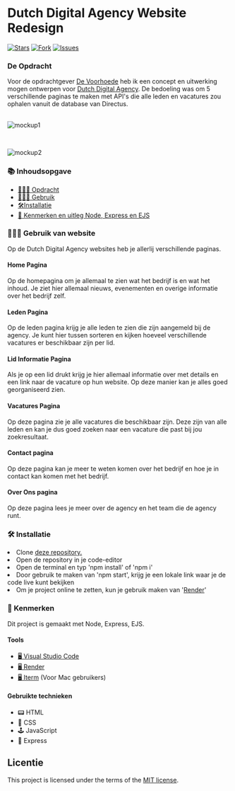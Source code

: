 <h1> Dutch Digital Agency Website Redesign</h1>

[![Stars](https://img.shields.io/github/stars/driezie/proof-of-concept-de-voorhoede?style=flat-square)](https://github.com/driezie/proof-of-concept-de-voorhoede/stargazers)
[![Fork](https://img.shields.io/github/forks/driezie/proof-of-concept-de-voorhoede?style=flat-square)](https://github.com/driezie/proof-of-concept-de-voorhoede/fork)
[![Issues](https://img.shields.io/github/issues/driezie/proof-of-concept-de-voorhoede?style=flat-square)](https://github.com/driezie/proof-of-concept-de-voorhoede/issues/new)

<h3 id="#Opdracht">De Opdracht</h3>
Voor de opdrachtgever <a href="https://www.voorhoede.nl/">De Voorhoede</a> heb ik een concept en uitwerking mogen ontwerpen voor <a href="https://dutchdigitalagencies.com/">Dutch Digital Agency</a>. De bedoeling was om 5 verschillende paginas te maken met API's die alle leden en vacatures zou ophalen vanuit de database van Directus. 

<br>
<br>

![mockup1](https://github.com/driezie/proof-of-concept-de-voorhoede/assets/80174866/90f801b4-1625-48b8-8c2b-6d1216b2f722)

<br>

![mockup2](https://github.com/driezie/proof-of-concept-de-voorhoede/assets/80174866/3021e4d8-2052-4fc3-a126-f559b945e83c)



<h3>📚 Inhoudsopgave</h3>
<ul>
<li><a href="#Opdracht"> 👨🏼‍💼 Opdracht</a></li> 
<li><a href="#Gebruik"> 👩🏽‍💻 Gebruik </a></li>  
<li><a href="#Installatie"> 🛠Installatie </a></li>
<li><a href="#Kenmerken"> 📱 Kenmerken en uitleg Node, Express en EJS</a></li> 
</ul>
   
<h3 id="#Gebruik"> 👩🏽‍💻 Gebruik van website</h3>
Op de Dutch Digital Agency websites heb je allerlij verschillende paginas.

#### Home Pagina
Op de homepagina om je allemaal te zien wat het bedrijf is en wat het inhoud. Je ziet hier allemaal nieuws, evenementen en overige informatie over het bedrijf zelf.

#### Leden Pagina
Op de leden pagina krijg je alle leden te zien die zijn aangemeld bij de agency. Je kunt hier tussen sorteren en kijken hoeveel verschillende vacatures er beschikbaar zijn per lid.

#### Lid Informatie Pagina
Als je op een lid drukt krijg je hier allemaal informatie over met details en een link naar de vacature op hun website. Op deze manier kan je alles goed georganiseerd zien.

#### Vacatures Pagina
Op deze pagina zie je alle vacatures die beschikbaar zijn. Deze zijn van alle leden en kan je dus goed zoeken naar een vacature die past bij jou zoekresultaat.

#### Contact pagina
Op deze pagina kan je meer te weten komen over het bedrijf en hoe je in contact kan komen met het bedrijf.

#### Over Ons pagina
Op deze pagina lees je meer over de agency en het team die de agency runt.

<h3 id="Installatie"> 🛠 Installatie</h3>
<li>Clone <a href="https://github.com/driezie/proof-of-concept-de-voorhoede/">deze repository.</a></li>
<li>Open de repository in je code-editor</li>
<li> Open de terminal en typ 'npm install' of 'npm i'</li>
<li>Door gebruik te maken van 'npm start', krijg je een lokale link waar je de code live kunt bekijken</li>
<li>Om je project online te zetten, kun je gebruik maken van '<a href="https://render.com/">Render</a>'</li>
        
<h3 id="#Kenmerken"> 📱 Kenmerken</h3>
Dit project is gemaakt met Node, Express, EJS. 
<h4>Tools</h4>
<ul>
        <li> <a href="https://code.visualstudio.com/">🖥️ Visual Studio Code</a></li>
        <li> <a href="https://render.com/">🖥️ Render</a></li>
        <li> <a href="https://iterm2.com/">🖥️ Iterm</a> (Voor Mac gebruikers)</li>
</ul>

<h4>Gebruikte technieken</h4>
<ul>
<li>📟 HTML</li>
        <li>🎨 CSS</li>
        <li>🕹️ JavaScript</li>
 <li> 🚃 Express </li>
  </ul>      

## Licentie

This project is licensed under the terms of the [MIT license](./LICENSE).

